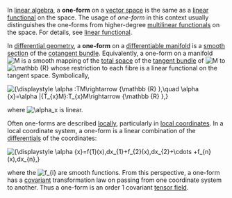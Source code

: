 In [linear algebra](https://en.wikipedia.org/wiki/Linear_algebra "Linear algebra"), a **one-form** on a [vector space](https://en.wikipedia.org/wiki/Vector_space "Vector space") is the same as a [linear functional](https://en.wikipedia.org/wiki/Linear_functional "Linear functional") on the space. The usage of _one-form_ in this context usually distinguishes the one-forms from higher-degree [multilinear functionals](https://en.wikipedia.org/wiki/Multilinear_form "Multilinear form") on the space. For details, see [linear functional](https://en.wikipedia.org/wiki/Linear_functional "Linear functional").

In [differential geometry](https://en.wikipedia.org/wiki/Differential_geometry "Differential geometry"), a **one-form** on a [differentiable manifold](https://en.wikipedia.org/wiki/Differentiable_manifold "Differentiable manifold") is a [smooth](https://en.wikipedia.org/wiki/Smooth_function "Smooth function") [section](https://en.wikipedia.org/wiki/Section_(fiber_bundle) "Section (fiber bundle)") of the [cotangent bundle](https://en.wikipedia.org/wiki/Cotangent_bundle "Cotangent bundle"). Equivalently, a one-form on a manifold ![M](https://wikimedia.org/api/rest_v1/media/math/render/svg/f82cade9898ced02fdd08712e5f0c0151758a0dd) is a smooth mapping of the [total space](https://en.wikipedia.org/wiki/Total_space "Total space") of the [tangent bundle](https://en.wikipedia.org/wiki/Tangent_bundle "Tangent bundle") of ![M](https://wikimedia.org/api/rest_v1/media/math/render/svg/f82cade9898ced02fdd08712e5f0c0151758a0dd) to ![\mathbb {R} ](https://wikimedia.org/api/rest_v1/media/math/render/svg/786849c765da7a84dbc3cce43e96aad58a5868dc) whose restriction to each fibre is a linear functional on the tangent space. Symbolically,

![{\displaystyle \alpha :TM\rightarrow {\mathbb {R} },\quad \alpha _{x}=\alpha |_{T_{x}M}:T_{x}M\rightarrow {\mathbb {R} },}](https://wikimedia.org/api/rest_v1/media/math/render/svg/b327863765e1851c8bda0a5d6292d7ca3b942d52)

where ![\alpha_x](https://wikimedia.org/api/rest_v1/media/math/render/svg/6a6aea4f482cc815dc367ff2686b84188beb9ea0) is linear.

Often one-forms are described [locally](https://en.wikipedia.org/wiki/Local_property "Local property"), particularly in [local coordinates](https://en.wikipedia.org/wiki/Local_coordinates "Local coordinates"). In a local coordinate system, a one-form is a linear combination of the [differentials](https://en.wikipedia.org/wiki/Exterior_derivative "Exterior derivative") of the coordinates:

![{\displaystyle \alpha _{x}=f_{1}(x)\,dx_{1}+f_{2}(x)\,dx_{2}+\cdots +f_{n}(x)\,dx_{n},}](https://wikimedia.org/api/rest_v1/media/math/render/svg/727c1bfef23eea51703509edec5c9ad31412e4de)

where the ![f_{i}](https://wikimedia.org/api/rest_v1/media/math/render/svg/65da883ca3d16b461e46c94777b0d9c4aa010e79) are smooth functions. From this perspective, a one-form has a [covariant](https://en.wikipedia.org/wiki/Covariance_and_contravariance_of_vectors "Covariance and contravariance of vectors") transformation law on passing from one coordinate system to another. Thus a one-form is an order 1 covariant [tensor field](https://en.wikipedia.org/wiki/Tensor_field "Tensor field").